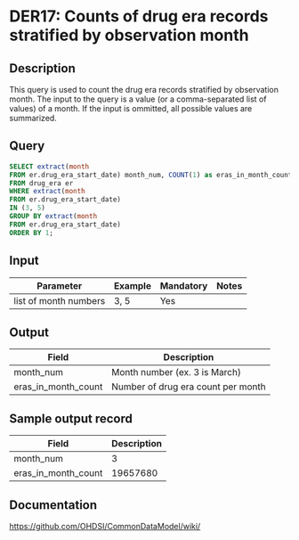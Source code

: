 # DER17: Counts of drug era records stratified by observation month

## Description
This query is used to count the drug era records stratified by observation month. The input to the query is a value (or a comma-separated list of values) of a month. If the input is ommitted, all possible values are summarized.

## Query
```sql
SELECT extract(month
FROM er.drug_era_start_date) month_num, COUNT(1) as eras_in_month_count
FROM drug_era er
WHERE extract(month
FROM er.drug_era_start_date)
IN (3, 5)
GROUP BY extract(month
FROM er.drug_era_start_date)
ORDER BY 1;
```

## Input

| Parameter |  Example |  Mandatory |  Notes |
| --- | --- | --- | --- |
| list of month numbers | 3, 5 | Yes |   |

## Output

|  Field |  Description |
| --- | --- |
| month_num | Month number (ex. 3 is March) |
| eras_in_month_count | Number of drug era count per month |

## Sample output record

|  Field |  Description |
| --- | --- |
| month_num |  3 |
| eras_in_month_count | 19657680 |



## Documentation
https://github.com/OHDSI/CommonDataModel/wiki/
